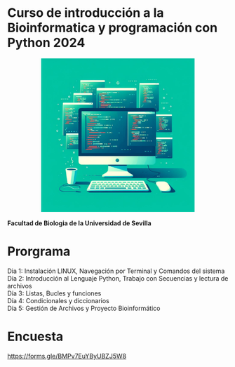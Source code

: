 # Curso de introducción a la Bioinformatica y programación con Python 2024

<p align="center">
 <img src="curso.jpeg" alt="drawing" width="350"/> 
</p>



**Facultad de Biologia de la Universidad de Sevilla**
<br>
# Prorgrama
Dia 1: Instalación LINUX, Navegación por Terminal y Comandos del sistema <br>
Día 2: Introducción al Lenguaje Python, Trabajo con Secuencias y lectura de archivos <br>
Día 3: Listas, Bucles y funciones <br>
Día 4: Condicionales y diccionarios <br>
Día 5: Gestión de Archivos y Proyecto Bioinformático <br>

# Encuesta 

https://forms.gle/BMPv7EuYByUBZJ5W8
